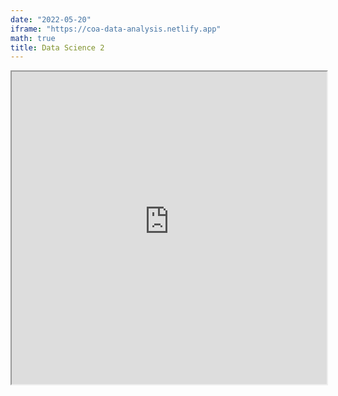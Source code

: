 ```yaml
---
date: "2022-05-20"
iframe: "https://coa-data-analysis.netlify.app"
math: true
title: Data Science 2
---
```


<iframe src="https://coa-data-analysis.netlify.app/" width = "100%" height = "500"  title="Data Science 2 - Data Analysis"></iframe>



